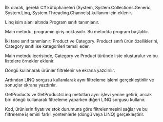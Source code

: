 İlk olarak, gerekli C# kütüphaneleri (System, System.Collections.Generic, System.Linq, System.Threading.Channels) kullanım için eklenir.

Linq isim alanı altında Program sınıfı tanımlanır.

Main metodu, programın giriş noktasıdır. Bu metodda program başlatılır.

İki tane sınıf tanımlanır: Product ve Category. Product sınıfı ürün özelliklerini, Category sınıfı ise kategorileri temsil eder.

Main metodu içerisinde, Category ve Product türünde liste oluşturulur ve bu listelere örnekler eklenir.

Döngü kullanarak ürünler filtrelenir ve ekrana yazdırılır.

Ardından LINQ sorgusu kullanılarak aynı filtreleme işlemi gerçekleştirilir ve sonuçlar ekrana yazdırılır.

GetProducts ve GetProductsLinq metotları aynı işlevi yerine getirir, ancak biri döngü kullanarak filtreleme yaparken diğeri LINQ sorgusu kullanır.

Kod, ürünlerin fiyatı ve stok durumuna göre filtrelenmesini sağlar ve bu filtreleme işlemini farklı yöntemlerle (döngü veya LINQ) gerçekleştirir.
